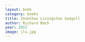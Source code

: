 ```yaml
---
layout: book
category: books
title: Jonathan Livingston Seagull
author: Richard Bach
year: 2022
image: jls.jpg
---
```

